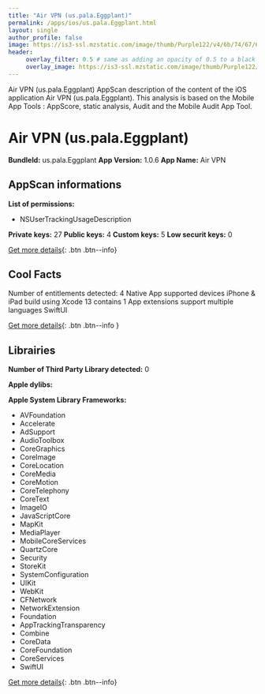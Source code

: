 ```yaml
---
title: "Air VPN (us.pala.Eggplant)"
permalink: /apps/ios/us.pala.Eggplant.html
layout: single
author_profile: false
image: https://is3-ssl.mzstatic.com/image/thumb/Purple122/v4/6b/74/67/6b74675b-a5b5-478e-9074-96c909873825/AppIcon-0-1x_U007emarketing-0-7-0-85-220.png/512x512bb.jpg
header: 
     overlay_filter: 0.5 # same as adding an opacity of 0.5 to a black background
     overlay_image: https://is3-ssl.mzstatic.com/image/thumb/Purple122/v4/6b/74/67/6b74675b-a5b5-478e-9074-96c909873825/AppIcon-0-1x_U007emarketing-0-7-0-85-220.png/512x512bb.jpg
---
```

Air VPN (us.pala.Eggplant) AppScan description of the content of the iOS application Air VPN (us.pala.Eggplant). This analysis is based on the Mobile App Tools : AppScore, static analysis, Audit and the Mobile Audit App Tool.

# Air VPN (us.pala.Eggplant)

**BundleId:** us.pala.Eggplant
**App Version:** 1.0.6
**App Name:** Air VPN


## AppScan informations 

**List of permissions:** 
- NSUserTrackingUsageDescription
  
  
**Private keys:** 27
**Public keys:** 4
**Custom keys:** 5
**Low securit keys:** 0
  
[Get more details](/pricing.html){: .btn .btn--info}

## Cool Facts

Number of entitlements detected: 4
Native App
supported devices iPhone & iPad
build using Xcode 13
contains 1 App extensions
support multiple languages
SwiftUI
  
[Get more details](/pricing.html){: .btn .btn--info }

## Librairies 
**Number of Third Party Library detected:** 0


**Apple dylibs:**


**Apple System Library Frameworks:**
- AVFoundation
- Accelerate
- AdSupport
- AudioToolbox
- CoreGraphics
- CoreImage
- CoreLocation
- CoreMedia
- CoreMotion
- CoreTelephony
- CoreText
- ImageIO
- JavaScriptCore
- MapKit
- MediaPlayer
- MobileCoreServices
- QuartzCore
- Security
- StoreKit
- SystemConfiguration
- UIKit
- WebKit
- CFNetwork
- NetworkExtension
- Foundation
- AppTrackingTransparency
- Combine
- CoreData
- CoreFoundation
- CoreServices
- SwiftUI


  
[Get more details](/pricing.html){: .btn .btn--info}

